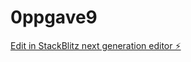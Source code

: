 # 0ppgave9

[Edit in StackBlitz next generation editor ⚡️](https://stackblitz.com/~/github.com/Sanja-max/0ppgave9)